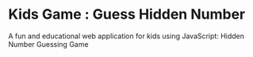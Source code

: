 # Kids Game : Guess Hidden Number

A fun and educational web application for kids using JavaScript: Hidden Number Guessing Game

